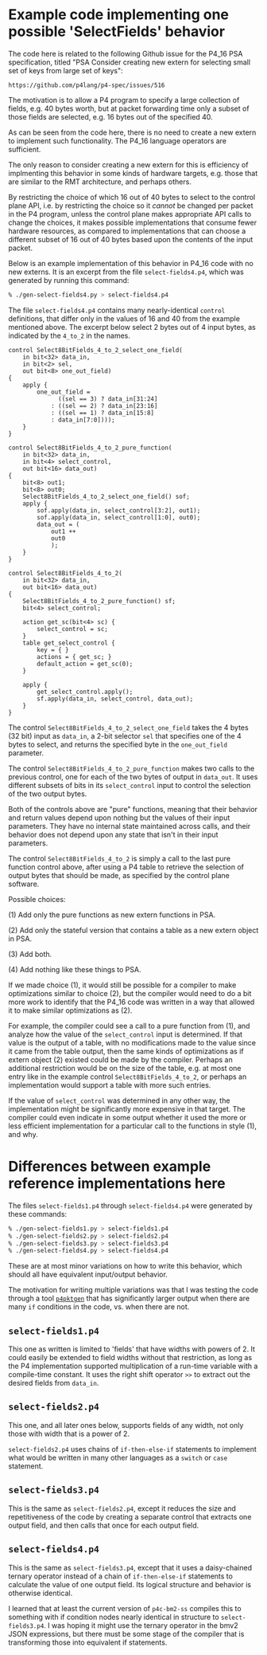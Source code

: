 # Example code implementing one possible 'SelectFields' behavior

The code here is related to the following Github issue for the P4_16
PSA specification, titled "PSA Consider creating new extern for
selecting small set of keys from large set of keys":

    https://github.com/p4lang/p4-spec/issues/516

The motivation is to allow a P4 program to specify a large collection
of fields, e.g. 40 bytes worth, but at packet forwarding time only a
subset of those fields are selected, e.g. 16 bytes out of the
specified 40.

As can be seen from the code here, there is no need to create a new
extern to implement such functionality.  The P4_16 language operators
are sufficient.

The only reason to consider creating a new extern for this is
efficiency of implmenting this behavior in some kinds of hardware
targets, e.g. those that are similar to the RMT architecture, and
perhaps others.

By restricting the choice of which 16 out of 40 bytes to select to the
control plane API, i.e. by restricting the choice so it _cannot_ be
changed per packet in the P4 program, unless the control plane makes
appropriate API calls to change the choices, it makes possible
implementations that consume fewer hardware resources, as compared to
implementations that can choose a different subset of 16 out of 40
bytes based upon the contents of the input packet.

Below is an example implementation of this behavior in P4_16 code with
no new externs.  It is an excerpt from the file `select-fields4.p4`,
which was generated by running this command:

```bash
% ./gen-select-fields4.py > select-fields4.p4
```

The file `select-fields4.p4` contains many nearly-identical `control`
definitions, that differ only in the values of 16 and 40 from the
example mentioned above.  The excerpt below select 2 bytes out of 4
input bytes, as indicated by the `4_to_2` in the names.

```p4
control Select8BitFields_4_to_2_select_one_field(
    in bit<32> data_in,
    in bit<2> sel,
    out bit<8> one_out_field)
{
    apply {
        one_out_field =
              ((sel == 3) ? data_in[31:24]
            : ((sel == 2) ? data_in[23:16]
            : ((sel == 1) ? data_in[15:8]
            : data_in[7:0])));
    }
}

control Select8BitFields_4_to_2_pure_function(
    in bit<32> data_in,
    in bit<4> select_control,
    out bit<16> data_out)
{
    bit<8> out1;
    bit<8> out0;
    Select8BitFields_4_to_2_select_one_field() sof;
    apply {
        sof.apply(data_in, select_control[3:2], out1);
        sof.apply(data_in, select_control[1:0], out0);
        data_out = (
            out1 ++
            out0
            );
    }
}

control Select8BitFields_4_to_2(
    in bit<32> data_in,
    out bit<16> data_out)
{
    Select8BitFields_4_to_2_pure_function() sf;
    bit<4> select_control;

    action get_sc(bit<4> sc) {
        select_control = sc;
    }
    table get_select_control {
        key = { }
        actions = { get_sc; }
        default_action = get_sc(0);
    }

    apply {
        get_select_control.apply();
        sf.apply(data_in, select_control, data_out);
    }
}
```

The control `Select8BitFields_4_to_2_select_one_field` takes the 4
bytes (32 bit) input as `data_in`, a 2-bit selector `sel` that
specifies one of the 4 bytes to select, and returns the specified byte
in the `one_out_field` parameter.

The control `Select8BitFields_4_to_2_pure_function` makes two calls to
the previous control, one for each of the two bytes of output in
`data_out`.  It uses different subsets of bits in its `select_control`
input to control the selection of the two output bytes.

Both of the controls above are "pure" functions, meaning that their
behavior and return values depend upon nothing but the values of their
input parameters.  They have no internal state maintained across
calls, and their behavior does not depend upon any state that isn't in
their input parameters.

The control `Select8BitFields_4_to_2` is simply a call to the last
pure function control above, after using a P4 table to retrieve the
selection of output bytes that should be made, as specified by the
control plane software.

Possible choices:

(1) Add only the pure functions as new extern functions in PSA.

(2) Add only the stateful version that contains a table as a new extern
    object in PSA.

(3) Add both.

(4) Add nothing like these things to PSA.

If we made choice (1), it would still be possible for a compiler to
make optimizations similar to choice (2), but the compiler would need
to do a bit more work to identify that the P4_16 code was written in a
way that allowed it to make similar optimizations as (2).

For example, the compiler could see a call to a pure function from
(1), and analyze how the value of the `select_control` input is
determined.  If that value is the output of a table, with no
modifications made to the value since it came from the table output,
then the same kinds of optimizations as if extern object (2) existed
could be made by the compiler.  Perhaps an additional restriction
would be on the size of the table, e.g. at most one entry like in the
example control `Select8BitFields_4_to_2`, or perhaps an
implementation would support a table with more such entries.

If the value of `select_control` was determined in any other way, the
implementation might be significantly more expensive in that target.
The compiler could even indicate in some output whether it used the
more or less efficient implementation for a particular call to the
functions in style (1), and why.


# Differences between example reference implementations here

The files `select-fields1.p4` through `select-fields4.p4` were
generated by these commands:

```bash
% ./gen-select-fields1.py > select-fields1.p4
% ./gen-select-fields2.py > select-fields2.p4
% ./gen-select-fields3.py > select-fields3.p4
% ./gen-select-fields4.py > select-fields4.p4
```

These are at most minor variations on how to write this behavior,
which should all have equivalent input/output behavior.

The motivation for writing multiple variations was that I was testing
the code through a tool
[`p4pktgen`](https://github.com/p4pktgen/p4pktgen) that has
significantly larger output when there are many `if` conditions in the
code, vs. when there are not.


## `select-fields1.p4`

This one as written is limited to 'fields' that have widths with
powers of 2.  It could easily be extended to field widths without that
restriction, as long as the P4 implementation supported multiplication
of a run-time variable with a compile-time constant.  It uses the
right shift operator `>>` to extract out the desired fields from
`data_in`.


## `select-fields2.p4`

This one, and all later ones below, supports fields of any width, not
only those with width that is a power of 2.

`select-fields2.p4` uses chains of `if-then-else-if` statements to
implement what would be written in many other languages as a `switch`
or `case` statement.


## `select-fields3.p4`

This is the same as `select-fields2.p4`, except it reduces the size
and repetitiveness of the code by creating a separate control that
extracts one output field, and then calls that once for each output
field.


## `select-fields4.p4`

This is the same as `select-fields3.p4`, except that it uses a
daisy-chained ternary operator instead of a chain of `if-then-else-if`
statements to calculate the value of one output field.  Its logical
structure and behavior is otherwise identical.

I learned that at least the current version of `p4c-bm2-ss` compiles
this to something with if condition nodes nearly identical in
structure to `select-fields3.p4`.  I was hoping it might use the
ternary operator in the bmv2 JSON expressions, but there must be some
stage of the compiler that is transforming those into equivalent if
statements.
